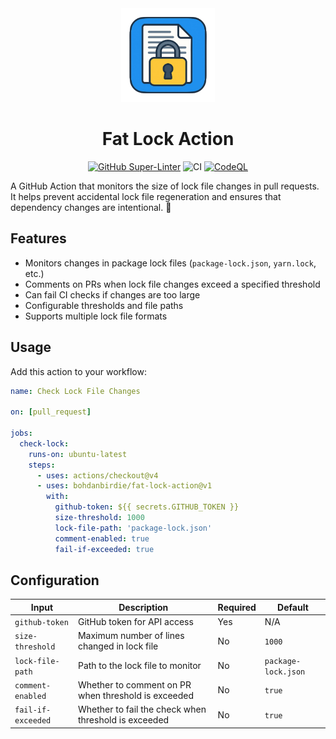 <div align="center">

<img src="assets/logo.png" alt="Fat Lock Action Logo" width="150" height="150">

# Fat Lock Action

[![GitHub Super-Linter](https://github.com/bohdanbirdie/fat-lock-action/actions/workflows/linter.yml/badge.svg)](https://github.com/bohdanbirdie/fat-lock-action/actions/workflows/linter.yml)
![CI](https://github.com/bohdanbirdie/fat-lock-action/actions/workflows/ci.yml/badge.svg)
[![CodeQL](https://github.com/bohdanbirdie/fat-lock-action/actions/workflows/codeql-analysis.yml/badge.svg)](https://github.com/bohdanbirdie/fat-lock-action/actions/workflows/codeql-analysis.yml)

</div>

A GitHub Action that monitors the size of lock file changes in pull requests. It helps prevent accidental lock file regeneration and ensures that dependency changes are intentional. 🔐

## Features

- Monitors changes in package lock files (`package-lock.json`, `yarn.lock`,
  etc.)
- Comments on PRs when lock file changes exceed a specified threshold
- Can fail CI checks if changes are too large
- Configurable thresholds and file paths
- Supports multiple lock file formats

## Usage

Add this action to your workflow:

```yaml
name: Check Lock File Changes

on: [pull_request]

jobs:
  check-lock:
    runs-on: ubuntu-latest
    steps:
      - uses: actions/checkout@v4
      - uses: bohdanbirdie/fat-lock-action@v1
        with:
          github-token: ${{ secrets.GITHUB_TOKEN }}
          size-threshold: 1000
          lock-file-path: 'package-lock.json'
          comment-enabled: true
          fail-if-exceeded: true
```

## Configuration

| Input              | Description                                          | Required | Default             |
| ------------------ | ---------------------------------------------------- | -------- | ------------------- |
| `github-token`     | GitHub token for API access                          | Yes      | N/A                 |
| `size-threshold`   | Maximum number of lines changed in lock file         | No       | `1000`              |
| `lock-file-path`   | Path to the lock file to monitor                     | No       | `package-lock.json` |
| `comment-enabled`  | Whether to comment on PR when threshold is exceeded  | No       | `true`              |
| `fail-if-exceeded` | Whether to fail the check when threshold is exceeded | No       | `true`              |
